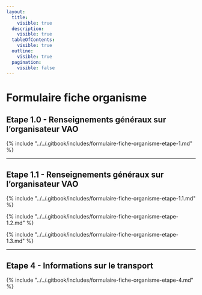 ```yaml
---
layout:
  title:
    visible: true
  description:
    visible: true
  tableOfContents:
    visible: true
  outline:
    visible: true
  pagination:
    visible: false
---
```


# Formulaire fiche organisme

## Etape 1.0 - Renseignements généraux sur l’organisateur VAO

{% include "../../.gitbook/includes/formulaire-fiche-organisme-etape-1.md" %}

***

## Etape 1.1 - Renseignements généraux sur l’organisateur VAO

{% include "../../.gitbook/includes/formulaire-fiche-organisme-etape-1.1.md" %}



{% include "../../.gitbook/includes/formulaire-fiche-organisme-etape-1.2.md" %}



{% include "../../.gitbook/includes/formulaire-fiche-organisme-etape-1.3.md" %}

***

## Etape 4 - Informations sur le transport

{% include "../../.gitbook/includes/formulaire-fiche-organisme-etape-4.md" %}

